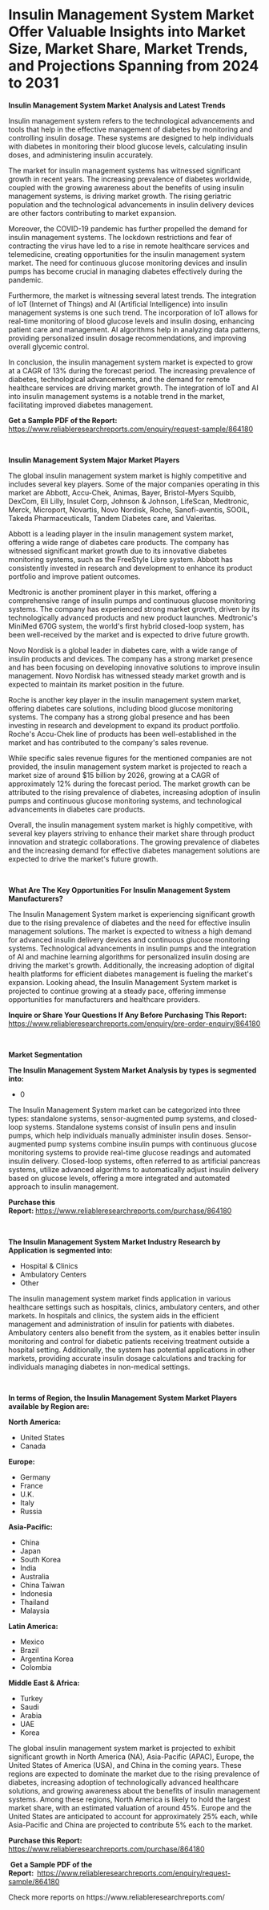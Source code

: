 <p><h1>Insulin Management System Market Offer Valuable Insights into Market Size, Market Share, Market Trends, and Projections Spanning from 2024 to 2031</h1></p><p><strong>Insulin Management System Market Analysis and Latest Trends</strong></p>
<p><p>Insulin management system refers to the technological advancements and tools that help in the effective management of diabetes by monitoring and controlling insulin dosage. These systems are designed to help individuals with diabetes in monitoring their blood glucose levels, calculating insulin doses, and administering insulin accurately.</p><p>The market for insulin management systems has witnessed significant growth in recent years. The increasing prevalence of diabetes worldwide, coupled with the growing awareness about the benefits of using insulin management systems, is driving market growth. The rising geriatric population and the technological advancements in insulin delivery devices are other factors contributing to market expansion.</p><p>Moreover, the COVID-19 pandemic has further propelled the demand for insulin management systems. The lockdown restrictions and fear of contracting the virus have led to a rise in remote healthcare services and telemedicine, creating opportunities for the insulin management system market. The need for continuous glucose monitoring devices and insulin pumps has become crucial in managing diabetes effectively during the pandemic.</p><p>Furthermore, the market is witnessing several latest trends. The integration of IoT (Internet of Things) and AI (Artificial Intelligence) into insulin management systems is one such trend. The incorporation of IoT allows for real-time monitoring of blood glucose levels and insulin dosing, enhancing patient care and management. AI algorithms help in analyzing data patterns, providing personalized insulin dosage recommendations, and improving overall glycemic control.</p><p>In conclusion, the insulin management system market is expected to grow at a CAGR of 13% during the forecast period. The increasing prevalence of diabetes, technological advancements, and the demand for remote healthcare services are driving market growth. The integration of IoT and AI into insulin management systems is a notable trend in the market, facilitating improved diabetes management.</p></p>
<p><strong>Get a Sample PDF of the Report:&nbsp;</strong> <a href="https://www.reliableresearchreports.com/enquiry/request-sample/864180">https://www.reliableresearchreports.com/enquiry/request-sample/864180</a></p>
<p>&nbsp;</p>
<p><strong>Insulin Management System Major Market Players</strong></p>
<p><p>The global insulin management system market is highly competitive and includes several key players. Some of the major companies operating in this market are Abbott, Accu-Chek, Animas, Bayer, Bristol-Myers Squibb, DexCom, Eli Lilly, Insulet Corp, Johnson & Johnson, LifeScan, Medtronic, Merck, Microport, Novartis, Novo Nordisk, Roche, Sanofi-aventis, SOOIL, Takeda Pharmaceuticals, Tandem Diabetes care, and Valeritas.</p><p>Abbott is a leading player in the insulin management system market, offering a wide range of diabetes care products. The company has witnessed significant market growth due to its innovative diabetes monitoring systems, such as the FreeStyle Libre system. Abbott has consistently invested in research and development to enhance its product portfolio and improve patient outcomes.</p><p>Medtronic is another prominent player in this market, offering a comprehensive range of insulin pumps and continuous glucose monitoring systems. The company has experienced strong market growth, driven by its technologically advanced products and new product launches. Medtronic's MiniMed 670G system, the world's first hybrid closed-loop system, has been well-received by the market and is expected to drive future growth.</p><p>Novo Nordisk is a global leader in diabetes care, with a wide range of insulin products and devices. The company has a strong market presence and has been focusing on developing innovative solutions to improve insulin management. Novo Nordisk has witnessed steady market growth and is expected to maintain its market position in the future.</p><p>Roche is another key player in the insulin management system market, offering diabetes care solutions, including blood glucose monitoring systems. The company has a strong global presence and has been investing in research and development to expand its product portfolio. Roche's Accu-Chek line of products has been well-established in the market and has contributed to the company's sales revenue.</p><p>While specific sales revenue figures for the mentioned companies are not provided, the insulin management system market is projected to reach a market size of around $15 billion by 2026, growing at a CAGR of approximately 12% during the forecast period. The market growth can be attributed to the rising prevalence of diabetes, increasing adoption of insulin pumps and continuous glucose monitoring systems, and technological advancements in diabetes care products.</p><p>Overall, the insulin management system market is highly competitive, with several key players striving to enhance their market share through product innovation and strategic collaborations. The growing prevalence of diabetes and the increasing demand for effective diabetes management solutions are expected to drive the market's future growth.</p></p>
<p>&nbsp;</p>
<p><strong>What Are The Key Opportunities For Insulin Management System Manufacturers?</strong></p>
<p><p>The Insulin Management System market is experiencing significant growth due to the rising prevalence of diabetes and the need for effective insulin management solutions. The market is expected to witness a high demand for advanced insulin delivery devices and continuous glucose monitoring systems. Technological advancements in insulin pumps and the integration of AI and machine learning algorithms for personalized insulin dosing are driving the market's growth. Additionally, the increasing adoption of digital health platforms for efficient diabetes management is fueling the market's expansion. Looking ahead, the Insulin Management System market is projected to continue growing at a steady pace, offering immense opportunities for manufacturers and healthcare providers.</p></p>
<p><strong>Inquire or Share Your Questions If Any Before Purchasing This Report:</strong> <a href="https://www.reliableresearchreports.com/enquiry/pre-order-enquiry/864180">https://www.reliableresearchreports.com/enquiry/pre-order-enquiry/864180</a></p>
<p>&nbsp;</p>
<p><strong>Market Segmentation</strong></p>
<p><strong>The Insulin Management System Market Analysis by types is segmented into:</strong></p>
<p><ul><li>0</li></ul></p>
<p><p>The Insulin Management System market can be categorized into three types: standalone systems, sensor-augmented pump systems, and closed-loop systems. Standalone systems consist of insulin pens and insulin pumps, which help individuals manually administer insulin doses. Sensor-augmented pump systems combine insulin pumps with continuous glucose monitoring systems to provide real-time glucose readings and automated insulin delivery. Closed-loop systems, often referred to as artificial pancreas systems, utilize advanced algorithms to automatically adjust insulin delivery based on glucose levels, offering a more integrated and automated approach to insulin management.</p></p>
<p><strong>Purchase this Report:&nbsp;</strong><a href="https://www.reliableresearchreports.com/purchase/864180">https://www.reliableresearchreports.com/purchase/864180</a></p>
<p>&nbsp;</p>
<p><strong>The Insulin Management System Market Industry Research by Application is segmented into:</strong></p>
<p><ul><li>Hospital & Clinics</li><li>Ambulatory Centers</li><li>Other</li></ul></p>
<p><p>The insulin management system market finds application in various healthcare settings such as hospitals, clinics, ambulatory centers, and other markets. In hospitals and clinics, the system aids in the efficient management and administration of insulin for patients with diabetes. Ambulatory centers also benefit from the system, as it enables better insulin monitoring and control for diabetic patients receiving treatment outside a hospital setting. Additionally, the system has potential applications in other markets, providing accurate insulin dosage calculations and tracking for individuals managing diabetes in non-medical settings.</p></p>
<p>&nbsp;</p>
<p><strong>In terms of Region, the Insulin Management System Market Players available by Region are:</strong></p>
<p>
    <p> <strong> North America: </strong>
        <ul>
            <li>United States</li>
            <li>Canada</li>
        </ul>
        </p> 
    <p> <strong> Europe: </strong>
        <ul>
            <li>Germany</li>
            <li>France</li>
            <li>U.K.</li>
            <li>Italy</li>
            <li>Russia</li>
        </ul>
        </p> 
    <p> <strong> Asia-Pacific: </strong>
        <ul>
            <li>China</li>
            <li>Japan</li>
            <li>South Korea</li>
            <li>India</li>
            <li>Australia</li>
            <li>China Taiwan</li>
            <li>Indonesia</li>
            <li>Thailand</li>
            <li>Malaysia</li>
        </ul>
        </p> 
    <p> <strong> Latin America: </strong>
        <ul>
            <li>Mexico</li>
            <li>Brazil</li>
            <li>Argentina Korea</li>
            <li>Colombia</li>
        </ul>
        </p> 
    <p> <strong> Middle East & Africa: </strong>
        <ul>
            <li>Turkey</li>
            <li>Saudi</li>
            <li>Arabia</li>
            <li>UAE</li>
            <li>Korea</li>
        </ul>
    </p>
    </p>
<p><p>The global insulin management system market is projected to exhibit significant growth in North America (NA), Asia-Pacific (APAC), Europe, the United States of America (USA), and China in the coming years. These regions are expected to dominate the market due to the rising prevalence of diabetes, increasing adoption of technologically advanced healthcare solutions, and growing awareness about the benefits of insulin management systems. Among these regions, North America is likely to hold the largest market share, with an estimated valuation of around 45%. Europe and the United States are anticipated to account for approximately 25% each, while Asia-Pacific and China are projected to contribute 5% each to the market.</p></p>
<p><strong>Purchase this Report: </strong><a href="https://www.reliableresearchreports.com/purchase/864180">https://www.reliableresearchreports.com/purchase/864180</a></p>
<p>&nbsp;<strong>Get a Sample PDF of the Report:&nbsp;&nbsp;</strong><a href="https://www.reliableresearchreports.com/enquiry/request-sample/864180">https://www.reliableresearchreports.com/enquiry/request-sample/864180</a></p>
<p><strong></strong></p>
<p>Check more reports on https://www.reliableresearchreports.com/</p>